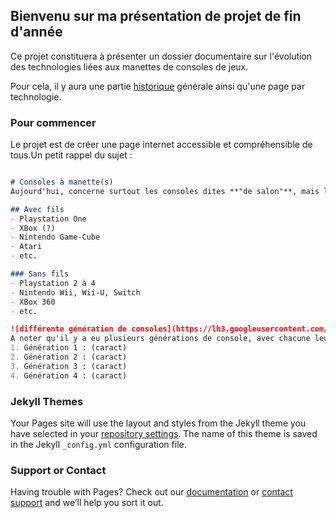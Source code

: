 ## Bienvenu sur ma présentation de projet de fin d'année

Ce projet constituera à présenter un dossier documentaire sur l'évolution des technologies liées aux manettes de consoles de jeux.

Pour cela, il y aura une partie [historique](https://) générale ainsi qu'une page par technologie.

### Pour commencer

Le projet est de créer une page internet accessible et compréhensible de tous.Un petit rappel du sujet :

```markdown

# Consoles à manette(s)
Aujourd'hui, concerne surtout les consoles dites **"de salon"**, mais les manettes peuvent être greffé sur d'autres supports comme les ordinateurs ou utilisées dans le _"serious gaming"_ avec les simulateurs de vol pour les pilotes d'avion. Touitefois, la grande nouveauté, c'est une manette pour les consoles **"portables"** : Il y avait déjà eut quelques prémisses avec la Nintendo DS et les accessoires notamment Pokemon qui permettait de compter les pas, d'attraper des pokemons à l'extérieur, etc. Cepandant, aujourd'hui la Switch, console Nintendo **hybride** (entre console de salon et console portable) à des manettes utilisables même lors d'une utilisation portative.

## Avec fils
- Playstation One
- XBox (?)
- Nintendo Game-Cube
- Atari
- etc.

### Sans fils
- Playstation 2 à 4
- Nintendo Wii, Wii-U, Switch
- XBox 360
- etc.

![différente génération de consoles](https://lh3.googleusercontent.com/proxy/P0Cp4wNQur8XZKdE7ABBWunGDacD-rYRygxYVvxigOUGXcKffcmrEza32AAIGKEEeYXSzdCIUMz5GtWzK49Z7wb3dZ3j25bYTfyDRs20a9TRPEK63sorjX2GdXvz7kJz0PdXgnUsFihE2Nw6kTo6ZIg0qQ)
A noter qu'il y a eu plusieurs générations de console, avec chacune leur particularité et saut technologique.
1. Génération 1 : (caract)
2. Génération 2 : (caract)
3. Génération 3 : (caract)
4. Génération 4 : (caract)

```

### Jekyll Themes

Your Pages site will use the layout and styles from the Jekyll theme you have selected in your [repository settings](https://github.com/Arrunae/aori/settings). The name of this theme is saved in the Jekyll `_config.yml` configuration file.

### Support or Contact

Having trouble with Pages? Check out our [documentation](https://help.github.com/categories/github-pages-basics/) or [contact support](https://github.com/contact) and we’ll help you sort it out.

